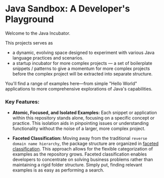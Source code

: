 # Java Sandbox: A Developer's Playground

Welcome to the Java Incubator.

This projects serves as

- a dynamic, evolving space designed to experiment with various Java language practices and
  scenarios.
- a startup incubator for more complex projects — a set of boilerplate snippets / patterns to give a momentum for more
  complex
  projects before the complex project will be extracted into separate structure.

You'll find a range of examples here—from simple "Hello World" applications to more
comprehensive explorations of Java's capabilities.

### Key Features:

- **Atomic, Focused, and Isolated Examples:** Each snippet or application within this repository stands alone, focusing
  on a specific concept or practice. This isolation aids in pinpointing issues or understanding functionality without
  the noise of a larger, more complex project.

- **Faceted Classification:** Moving away from the traditional `reverse domain name hierarchy`, the package structure
  are organized in [faceted classification](https://en.wikipedia.org/wiki/Faceted_classification). This approach allows
  for the flexible categorization of examples as the repository grows. Faceted classification enables developers to
  concentrate on solving business problems rather than maintaining a rigid folder structure. Simply put, finding
  relevant examples is as easy as performing a search.